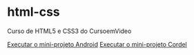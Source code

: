 # html-css
 Curso de HTML5 e CSS3 do CursoemVideo

<a href="https://danielfloriano7.github.io/projeto-android/">Executar o mini-projeto Android</a>
<a href="https://danielfloriano7.github.io/projeto-cordel/">Executar o mini-projeto Cordel</a>
